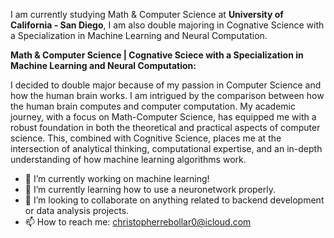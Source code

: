 I am currently studying Math & Computer Science at **University of California - San Diego**, I am also double majoring in Cognative Science with a Specialization in Machine Learning and Neural Computation. 

**Math & Computer Science | Cognative Sciece with a Specialization in Machine Learning and Neural Computation:**

I decided to double major because of my passion in Computer Science and how the human brain works. I am intrigued by the comparison between how the human brain computes and computer computation.
My academic journey, with a focus on Math-Computer Science, has equipped me with a robust foundation in both the theoretical and practical aspects of computer science. This, combined with Cognitive Science, places me at the intersection of analytical thinking, computational expertise, and an in-depth understanding of how machine learning algorithms work.

- 🔭 I’m currently working on machine learning!
- 🌱 I’m currently learning how to use a neuronetwork properly.
- 👯 I’m looking to collaborate on anything related to backend development or data analysis projects.
- 📫 How to reach me: christopherrebollar0@icloud.com
